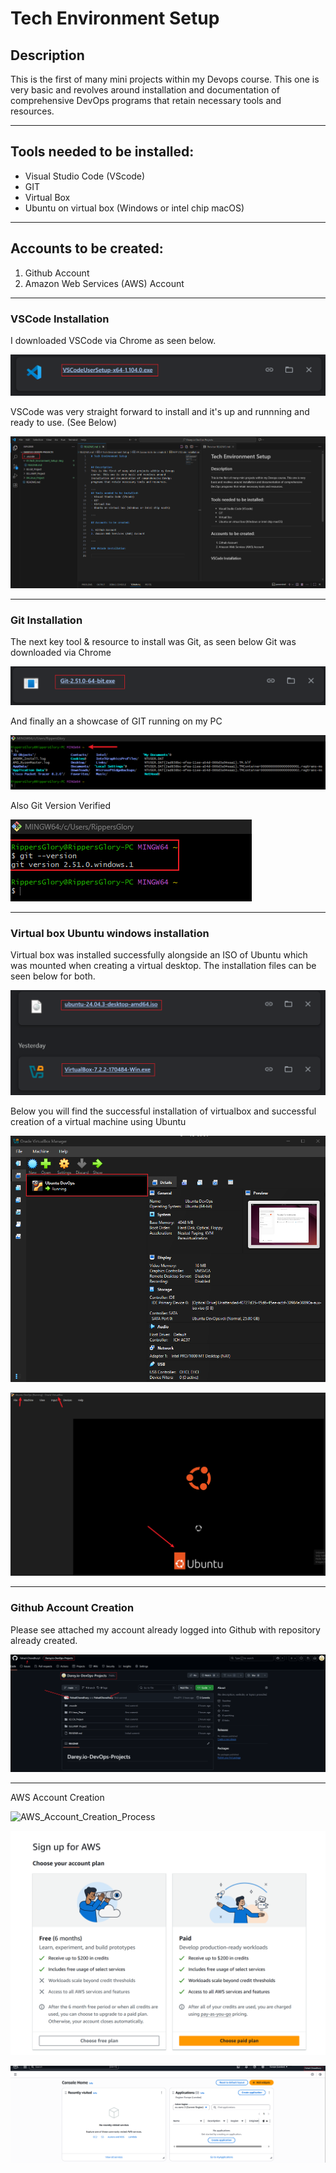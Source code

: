 # Tech Environment Setup


## Description
This is the first of many mini projects within my Devops course. This one is very basic and revolves around installation and documentation of comprehensive DevOps programs that retain necessary tools and resources. 

---

## Tools needed to be installed:
- Visual Studio Code (VScode)
- GIT
- Virtual Box
- Ubuntu on virtual box (Windows or intel chip macOS)

---

## Accounts to be created:

1. Github Account
2. Amazon Web Services (AWS) Account

---

### VSCode Installation

I downloaded VSCode via Chrome as seen below.

![Chrome download file](VSCode_Downloaded_Via_Chrome.png)

VSCode was very straight forward to install and it's up and runnning and ready to use. (See Below)

![VSCode Application running](VSCode_Application_Running.png)

---

### Git Installation

The next key tool & resource to install was Git, as seen below Git was downloaded via Chrome

![Git installed through Chrome Browser](Git_Installation.png)

And finally an a showcase of GIT running on my PC

![Git Application Running](Git_Bash_Application_Running.png)

Also Git Version Verified

![Git_Version_Verification_Command](Git_Version_Verified.png)

---

### Virtual box Ubuntu windows installation

Virtual box was installed successfully alongside an ISO of Ubuntu which was mounted when creating a virtual desktop. The installation files can be seen below for both.

![VirtualBox&Ubuntu_ISO_Installation_Files](VirtualBox_&_Ubuntu_ISO_Installation_Files.png)


Below you will find the successful installation of virtualbox and successful creation of a virtual machine using Ubuntu

![successful_creation_of_Ubunutu_VM](Ubuntu_Vm_Created.png)



![Ubuntu_Booting_on_Virtual_box](Ubuntu_Running_On_VirtualBox.png)

---


### Github Account Creation

Please see attached my account already logged into Github with repository already created.

![Github_Login_Repository](GitHub_Account_Proof.png)

---

AWS Account Creation

![AWS_Account_Creation_Process](AWS_Account_Cr.eation.png)

![AWS_Account_Creation_Plan](Account_Plan_AWS.png)

![AWS_Account_HomePage](AWS_Console_Homepage.png)